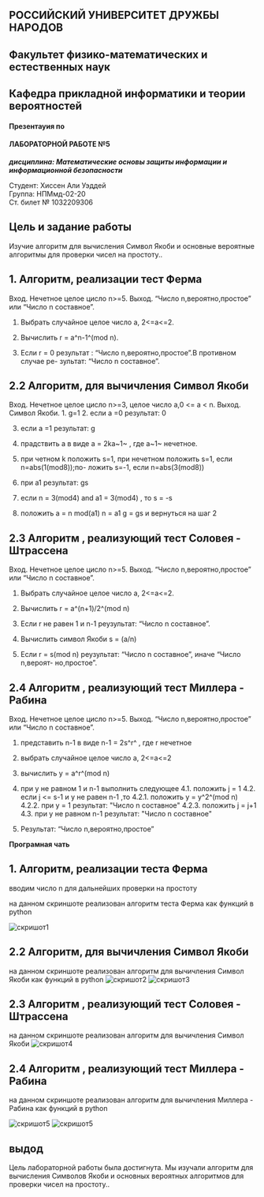 
## РОССИЙСКИЙ УНИВЕРСИТЕТ ДРУЖБЫ НАРОДОВ  
## Факультет физико-математических и естественных наук  
## Кафедра прикладной информатики и теории вероятностей  


#### Презентауия по  
#### ЛАБОРАТОРНОЙ РАБОТЕ №5  
  

***дисциплина: Математические основы защиты информации и информационной безопасности***


Студент: Хиссен Али Уэддей   
Группа: НПМмд-02-20  
Ст. билет № 1032209306  


## Цель и задание работы

Изучиe  алгоритм для вычисления  Символ Якоби и основные  вероятные алгоритмы для проверки чисел на простоту..


 ## 1. Алгоритм, реализации тест Ферма 
Вход. Нечетное целое цисло n>=5.
Выход. “Число n,вероятно,простое” или “Число n составное”.

1.	Выбрать случайное целое число a, 2<=a<=2.

2.	Вычислить r = a^n-1^(mod n).
3.	Если r = 0 результат : “Число n,вероятно,простое”.В противном случае ре- зультат: “Число n составное”.
  


## 2.2 Алгоритм, для вычичления Символ Якоби
Вход. Нечетное целое цисло n>=3, целое число а,0 <= a < n.
Выход. Символ Якоби. 1. g=1
2.	если a =0 результат: 0

3.	если a =1 результат: g

4.	прадствить а в виде a = 2ka~1~ , где a~1~ нечетное.
5.	при четном k положить s=1, при нечетном положить s=1, если n=abs(1(mod8));по- ложить s=-1, если n=abs(3(mod8))
 
6.	при a1 результат: gs
7.	если n = 3(mod4) and a1 = 3(mod4) , то s = -s
8.	положить a = n mod(a1) n = a1 g = gs и вернуться на шаг 2

## 2.3	Алгоритм , реализующий тест Соловея - Штрассена
Вход. Нечетное целое цисло n>=5.
Выход. “Число n,вероятно,простое” или “Число n составное”.

1.	Выбрать случайное целое число a, 2<=a<=2.

2.	Вычислить r = a^(n+1)/2^(mod n)
3.	Если r не равен 1 и n-1 реузультат: “Число n составное”.

4.	Вычислить символ Якоби s = (a/n)

5.	Если r = s(mod n) реузультат: “Число n составное”, иначе “Число n,вероят- но,простое”.

## 2.4	Алгоритм , реализующий тест Миллера - Рабина
Вход. Нечетное целое цисло n>=5.
Выход. “Число n,вероятно,простое” или “Число n составное”.

1.	представить n-1 в виде n-1 = 2s^r^ , где r нечетное
2.	выбрать случайное целое число a, 2<=a<=2
3.	вычислить y = a^r^(mod n)
4.	при y не равном 1 и n-1 выполнить следующее
4.1.	положить j = 1
4.2.	если j <= s-1 и y не равен n-1 ,то
4.2.1.	положить y = y^2^(mod n)
4.2.2.	при y = 1 результат: "Число n составное"
4.2.3.	положить j = j+1
4.3.	при y не равном n-1 результат: "Число n составное"

5.	Результат: “Число n,вероятно,простое”

**Програмная чать** 

## 1. Алгоритм, реализации теста Ферма
вводим число n для дальнейших проверки на простоту

на данном скриншоте реализован алгоритм теста Ферма как функций в python 

![скришот1](1_1.PNG)

## 2.2 Алгоритм, для вычичления Символ Якоби
на данном скриншоте реализован алгоритм для вычичления Символ Якоби как функций в python 
![скришот2](22_1.PNG)
![скришот3](22_2.PNG)

## 2.3	Алгоритм , реализующий тест Соловея - Штрассена
на данном скриншоте реализован алгоритм для вычичления Символ Якоби 
![скришот4](3_1.PNG)

## 2.4	Алгоритм , реализующий тест Миллера - Рабина
на данном скриншоте реализован алгоритм  для вычичления Миллера - Рабина как функций в python

![скришот5](4_1.PNG)
![скришот5](4_2.PNG)

## выдод
Цель лабораторной работы была достигнута.
Мы изучали  алгоритм для вычисления  Символов Якоби и основных  вероятных алгоритмов для проверки чисел на простоту..